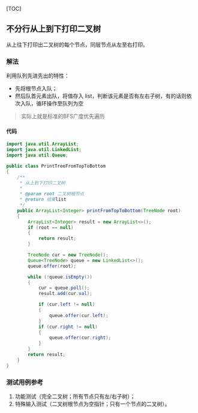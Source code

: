 [TOC]

## 不分行从上到下打印二叉树
从上往下打印出二叉树的每个节点，同层节点从左至右打印。

### 解法
利用队列先进先出的特性：
+ 先将根节点入队；
+ 然后队首元素出队，将值存入 list，判断该元素是否有左右子树，有的话则依次入队，循环操作至队列为空

> 实际上就是标准的BFS广度优先遍历

#### 代码
```java
import java.util.ArrayList;
import java.util.LinkedList;
import java.util.Queue;

public class PrintTreeFromTopToBottom
{
    /**
     * 从上到下打印二叉树
     *
     * @param root 二叉树根节点
     * @return 结果list
     */
    public ArrayList<Integer> printFromTopToBottom(TreeNode root)
    {
        ArrayList<Integer> result = new ArrayList<>();
        if (root == null)
        {
            return result;
        }

        TreeNode cur = new TreeNode();
        Queue<TreeNode> queue = new LinkedList<>();
        queue.offer(root);

        while (!queue.isEmpty())
        {
            cur = queue.poll();
            result.add(cur.val);

            if (cur.left != null)
            {
                queue.offer(cur.left);
            }
            if (cur.right != null)
            {
                queue.offer(cur.right);
            }
        }
        return result;
    }
}
```



### 测试用例参考
1. 功能测试（完全二叉树；所有节点只有左/右子树）；
2. 特殊输入测试（二叉树根节点为空指针；只有一个节点的二叉树）。
